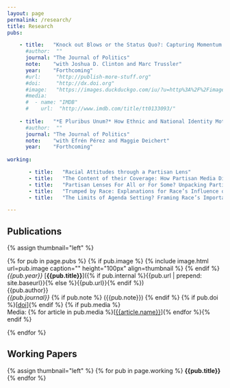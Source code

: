 ```yaml
---
layout: page
permalink: /research/
title: Research
pubs:

    - title:   "Knock out Blows or the Status Quo?: Capturing Momentum in the 2016 Primaries"
      #author:  ""
      journal: "The Journal of Politics"
      note:    "with Joshua D. Clinton and Marc Trussler"
      year:    "Forthcoming"
      #url:     "http://publish-more-stuff.org"
      #doi:     "http://dx.doi.org"
      #image:   "https://images.duckduckgo.com/iu/?u=http%3A%2F%2Fimages.moviepostershop.com%2Fthe-matrix-movie-poster-1999-1020518087.jpg&f=1"
      #media:
      #  - name: "IMDB"
      #    url:  "http://www.imdb.com/title/tt0133093/"
      
    - title:   "*E Pluribus Unum?* How Ethnic and National Identity Motivate Individual Reactions to a Political Ideal"
      #author:  ""
      journal: "The Journal of Politics"
      note:    "with Efrén Pérez and Maggie Deichert"
      year:    "Forthcoming"
      
working:

       - title:   "Racial Attitudes through a Partisan Lens"
       - title:   "The Content of their Coverage: How Partisan Media Discuss Race"
       - title:   "Partisan Lenses For All or For Some? Unpacking Partisanship’s Causal Influence on Racial Attitudes"
       - title:   "Trumped by Race: Explanations for Race’s Influence on Whites’ Votes in 2016"
       - title:   "The Limits of Agenda Setting? Framing Race’s Importance"

---
```


## Publications
{% assign thumbnail="left" %}

{% for pub in page.pubs %}
{% if pub.image %}
{% include image.html url=pub.image caption="" height="100px" align=thumbnail %}
{% endif %}
*{{pub.year}}*  [**{{pub.title}}**]({% if pub.internal %}{{pub.url | prepend: site.baseurl}}{% else %}{{pub.url}}{% endif %})<br />
{{pub.author}}<br />
*{{pub.journal}}*
{% if pub.note %} ({{pub.note}})
{% endif %} {% if pub.doi %}[[doi]({{pub.doi}})]{% endif %}
{% if pub.media %}<br />Media: {% for article in pub.media %}[[{{article.name}}]({{article.url}})]{% endfor %}{% endif %}

{% endfor %}

## Working Papers
{% assign thumbnail="left" %}
{% for pub in page.working %}
**{{pub.title}}**
{% endfor %}
